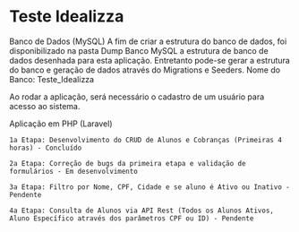 # Teste Idealizza

Banco de Dados (MySQL)
A fim de criar a estrutura do banco de dados, foi disponibilizado na pasta Dump Banco MySQL a estrutura de banco de dados desenhada para esta aplicação. Entretanto pode-se gerar a estrutura do banco e geração de dados através do Migrations e Seeders.
	Nome do Banco: Teste_Idealizza

Ao rodar a aplicação, será necessário o cadastro de um usuário para acesso ao sistema.

Aplicação em PHP (Laravel)

    1a Etapa: Desenvolvimento do CRUD de Alunos e Cobranças (Primeiras 4 horas) - Concluído

    2a Etapa: Correção de bugs da primeira etapa e validação de formulários - Em desenvolvimento

    3a Etapa: Filtro por Nome, CPF, Cidade e se aluno é Ativo ou Inativo - Pendente

    4a Etapa: Consulta de Alunos via API Rest (Todos os Alunos Ativos, Aluno Específico através dos parâmetros CPF ou ID) - Pendente 


